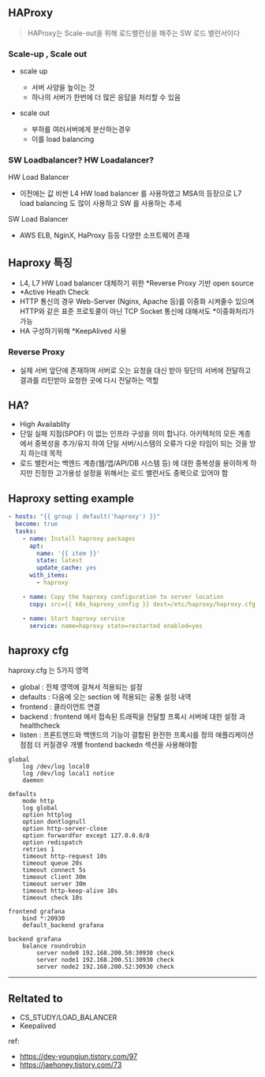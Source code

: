 ## HAProxy

> HAProxy는 Scale-out을 위해 로드밸런싱을 해주는 SW 로드 밸런서이다

### Scale-up , Scale out

- scale up
  - 서버 사양을 높이는 것
  - 하나의 서버가 한번에 더 많은 응답을 처리할 수 있음

- scale out
  - 부하를 여러서버에게 분산하는경우
  - 이를 load balancing

### SW Loadbalancer? HW Loadalancer?

HW Load Balancer

- 이전에는 값 비싼 L4 HW load balancer 를 사용하였고 MSA의 등장으로 L7 load balancing 도 많이 사용하고 SW 를 사용하는 추세


SW Load Balancer
- AWS ELB, NginX, HaProxy 등등 다양한 소프트웨어 존재

## Haproxy 특징
- L4, L7 HW Load balancer 대체하기 위한 *Reverse Proxy 기반 open source 
- *Active Heath Check
- HTTP 통신의 경우 Web-Server (Nginx, Apache 등)를 이중화 시켜줄수 있으며 HTTP와 같은 표준 프로토콜이 아닌 TCP Socket 통신에 대해서도 *이중화처리가 가능
- HA 구성하기위해 *KeepAlived 사용


### Reverse Proxy
- 실제 서버 앞단에 존재하며 서버로 오는 요청을 대신 받아 뒷단의 서버에 전달하고 결과를 리턴받아 요청한 곳에 다시 전달하는 역할


## HA?
- High Availablity
- 단일 실패 지점(SPOF) 이 없는 인프라 구성을 의미 합니다. 아키텍처의 모든 계층에서 중복성을 추가/유지 하여 단일 서버/시스템의 오류가 다운 타임이 되는 것을 방지 하는데 목적
- 로드 밸런서는 백엔드 계층(웹/앱/API/DB 시스템 등) 에 대한 중복성을 용이하게 하지만 진정한 고가용성 설정을 위해서는 로드 밸런서도 중복으로 있어야 함




## Haproxy setting example

```yaml
- hosts: "{{ group | default('haproxy') }}"
  become: true
  tasks:
    - name: Install haproxy packages
      apt:
        name: '{{ item }}'
        state: latest
        update_cache: yes
      with_items:
        - haproxy

    - name: Copy the haproxy configuration to server location
      copy: src={{ k8s_haproxy_config }} dest=/etc/haproxy/haproxy.cfg mode=0644

    - name: Start haproxy service
      service: name=haproxy state=restarted enabled=yes
```

## haproxy cfg

haproxy.cfg 는 5가지 영역

- global    : 전체 영역에 걸쳐서 적용되는 설정
- defaults  : 다음에 오는 section 에 적용되는 공통 설정 내역
- frontend  : 클라이언트 연결
- backend   : frontend 에서 접속된 트래픽을 전달할 프록시 서버에 대한 설정 과 healthcheck
- listen    : 프론트엔드와 백엔드의 기능이 결합된 완전한 프록시를 정의
            애플리케이션 점점 더 커질경우 개별 frontend backedn 섹션을 사용해야함

```
global
    log /dev/log local0
    log /dev/log local1 notice
    daemon

defaults
    mode http
    log global
    option httplog
    option dontlognull
    option http-server-close
    option forwardfor except 127.0.0.0/8
    option redispatch
    retries 1
    timeout http-request 10s
    timeout queue 20s
    timeout connect 5s
    timeout client 30m
    timeout server 30m
    timeout http-keep-alive 10s
    timeout check 10s

frontend grafana
    bind *:20930
    default_backend grafana

backend grafana
    balance roundrobin
        server node0 192.168.200.50:30930 check
        server node1 192.168.200.51:30930 check
        server node2 192.168.200.52:30930 check

```


---
## Reltated to
- CS_STUDY/LOAD_BALANCER
- Keepalived



ref: 
- https://dev-youngjun.tistory.com/97
- https://jaehoney.tistory.com/73